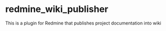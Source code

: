 redmine_wiki_publisher
======================

This is a plugin for Redmine that publishes project documentation into wiki
